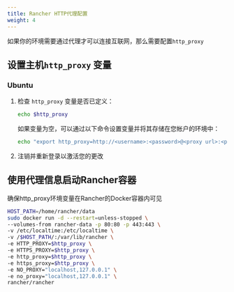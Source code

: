 ```yaml
---
title: Rancher HTTP代理配置
weight: 4
---
```


如果你的环境需要通过代理才可以连接互联网，那么需要配置`http_proxy`

## 设置主机`http_proxy` 变量

### Ubuntu

1. 检查 `http_proxy` 变量是否已定义：

    ```bash
    echo $http_proxy
    ```
    如果变量为空，可以通过以下命令设置变量并将其存储在您帐户的环境中：

    ```bash
    echo "export http_proxy=http://<username>:<password>@<proxy url>:<proxy port>/" >> .profile
    ```

2. 注销并重新登录以激活您的更改

## 使用代理信息启动Rancher容器

确保http_proxy环境变量在Rancher的Docker容器内可见

```bash
HOST_PATH=/home/rancher/data
sudo docker run -d --restart=unless-stopped \
--volumes-from rancher-data -p 80:80 -p 443:443 \
-v /etc/localtime:/etc/localtime \
-v /$HOST_PATH/:/var/lib/rancher \
-e HTTP_PROXY=$http_proxy \
-e HTTPS_PROXY=$http_proxy \
-e http_proxy=$http_proxy \
-e https_proxy=$http_proxy \
-e NO_PROXY="localhost,127.0.0.1" \
-e no_proxy="localhost,127.0.0.1" \
rancher/rancher
```
